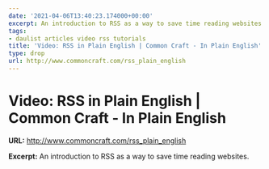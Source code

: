 ```yaml
---
date: '2021-04-06T13:40:23.174000+00:00'
excerpt: An introduction to RSS as a way to save time reading websites.
tags:
- daulist articles video rss tutorials
title: 'Video: RSS in Plain English | Common Craft - In Plain English'
type: drop
url: http://www.commoncraft.com/rss_plain_english
---
```


# Video: RSS in Plain English | Common Craft - In Plain English

**URL:** http://www.commoncraft.com/rss_plain_english

**Excerpt:** An introduction to RSS as a way to save time reading websites.
